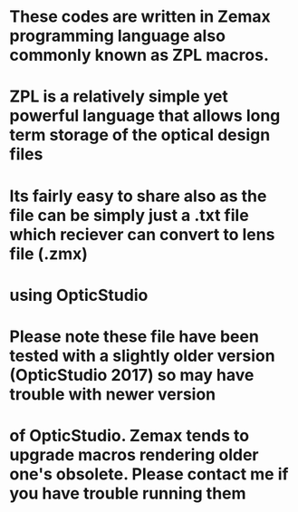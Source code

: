 # These codes are written in Zemax programming language also commonly known as ZPL macros.
# ZPL is a relatively simple yet powerful language that allows long term storage of the optical design files
# Its fairly easy to share also as the file can be simply just a .txt file which reciever can convert to lens file (.zmx) 
# using OpticStudio
# Please note these file have been tested with a slightly older version (OpticStudio 2017) so may have trouble with newer version
# of OpticStudio. Zemax tends to upgrade macros rendering older one's obsolete. Please contact me if you have trouble running them
